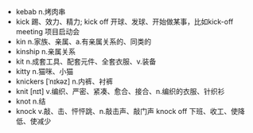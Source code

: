 - kebab n.烤肉串
- kick 踢、效力、精力; kick off 开球、发球、开始做某事，比如kick-off meeting 项目启动会
- kin n.家族、亲属、a.有亲属关系的、同类的
- kinship n.亲属关系
- kit n.成套工具、配套元件、全套衣服、v.装备
- kitty n.猫咪、小猫
- knickers [ˈnɪkəz] n.内裤、衬裤
- knit [nɪt] v.编织、严密、紧凑、愈合、接合、n.编织的衣服、针织衫
- knot n.结
- knock v.敲、击、怦怦跳、n.敲击声、敲门声  knock off 下班、收工、使降低、使减少